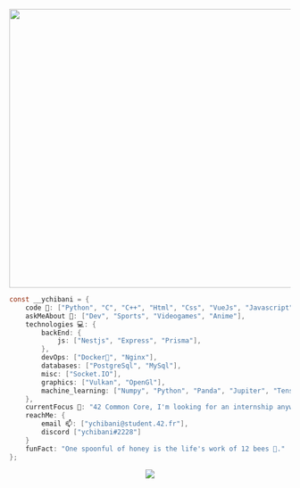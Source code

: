 
<p align="center">
 <img width="1280px" height="500px" src="https://github.com/ychibani42/ychibani42/assets/55283897/8a7ddd97-40fd-4ede-99fc-6fc96afbab2b" align="center"/>

    
```c
const __ychibani = {
    code 🍝: ["Python", "C", "C++", "Html", "Css", "VueJs", "Javascript", "Typescript", "Arduino"],
    askMeAbout 🥊: ["Dev", "Sports", "Videogames", "Anime"],
    technologies 💻: {
        backEnd: {
            js: ["Nestjs", "Express", "Prisma"],
        },
        devOps: ["Docker🐳", "Nginx"],
        databases: ["PostgreSql", "MySql"],
        misc: ["Socket.IO"],
        graphics: ["Vulkan", "OpenGl"],
        machine_learning: ["Numpy", "Python", "Panda", "Jupiter", "TenserFlow"]
    },
    currentFocus 🔭: "42 Common Core, I'm looking for an internship anywhere I can find people willing to work with passion.",
    reachMe: {
        email 📫: ["ychibani@student.42.fr"],
        discord ["ychibani#2228"]
    }
    funFact: "One spoonful of honey is the life's work of 12 bees 🐝."
};
```
<tr></tr>
<p align="center">
<img src="https://github-readme-stats.vercel.app/api?username=ychibani42&show_icons=true&theme=dark">
</p>





<!--
**ychibani42/ychibani42** is a ✨ _special_ ✨ repository because its `README.md` (this file) appears on your GitHub profile.

Here are some ideas to get you started:

- 🔭 I’m currently working on ...
- 🌱 I’m currently learning ...
- 👯 I’m looking to collaborate on ...
- 🤔 I’m looking for help with ...
- 💬 Ask me about ...
- 📫 How to reach me: ...
- 😄 Pronouns: ...
- ⚡ Fun fact: ...
-->
